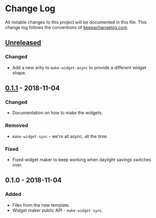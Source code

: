# Change Log
All notable changes to this project will be documented in this file. This change log follows the conventions of [keepachangelog.com](http://keepachangelog.com/).

## [Unreleased]
### Changed
- Add a new arity to `make-widget-async` to provide a different widget shape.

## [0.1.1] - 2018-11-04
### Changed
- Documentation on how to make the widgets.

### Removed
- `make-widget-sync` - we're all async, all the time.

### Fixed
- Fixed widget maker to keep working when daylight savings switches over.

## 0.1.0 - 2018-11-04
### Added
- Files from the new template.
- Widget maker public API - `make-widget-sync`.

[Unreleased]: https://github.com/your-name/sudoku_solver/compare/0.1.1...HEAD
[0.1.1]: https://github.com/your-name/sudoku_solver/compare/0.1.0...0.1.1
